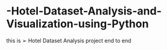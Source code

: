 # -Hotel-Dataset-Analysis-and-Visualization-using-Python

this is ➢ Hotel Dataset Analysis project end to end 
